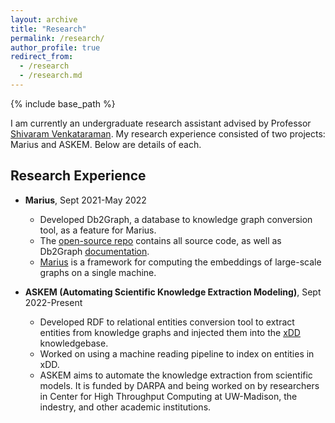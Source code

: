 ```yaml
---
layout: archive
title: "Research"
permalink: /research/
author_profile: true
redirect_from:
  - /research
  - /research.md
---
```


{% include base_path %}

I am currently an undergraduate research assistant advised by Professor [Shivaram Venkataraman](https://shivaram.org/). My research experience consisted of two projects: Marius and ASKEM. Below are details of each.

## Research Experience

* **Marius**, Sept 2021-May 2022
  * Developed Db2Graph, a database to knowledge graph conversion tool, as a feature for Marius. 
  * The [open-source repo](https://github.com/marius-team/marius) contains all source code, as well as Db2Graph [documentation](https://github.com/marius-team/marius/blob/main/docs/db2graph/db2graph.rst).
  * [Marius](https://marius-project.org/) is a framework for computing the embeddings of large-scale graphs on a single machine.

* **ASKEM (Automating Scientific Knowledge Extraction Modeling)**, Sept 2022-Present
  * Developed RDF to relational entities conversion tool to extract entities from knowledge graphs and injected them into the [xDD](https://xdd.wisc.edu/) knowledgebase.
  * Worked on using a machine reading pipeline to index on entities in xDD.
  * ASKEM aims to automate the knowledge extraction from scientific models. It is funded by DARPA and being worked on by researchers in Center for High Throughput Computing at UW-Madison, the indestry, and other academic institutions.
